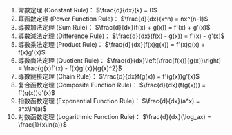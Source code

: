 1. 常數定理 (Constant Rule)：
$\frac{d}{dx}(k) = 0$
2. 幂函數定理 (Power Function Rule)：
$\frac{d}{dx}(x^n) = nx^{n-1}$
3. 導數加法定理 (Sum Rule)：
$\frac{d}{dx}(f(x) + g(x)) = f'(x) + g'(x)$
4. 導數減法定理 (Difference Rule)：
$\frac{d}{dx}(f(x) - g(x)) = f'(x) - g'(x)$
5. 導數乘法定理 (Product Rule)：
$\frac{d}{dx}(f(x)g(x)) = f'(x)g(x) + f(x)g'(x)$
6. 導數商法定理 (Quotient Rule)：
$\frac{d}{dx}\left(\frac{f(x)}{g(x)}\right) = \frac{g(x)f'(x) - f(x)g'(x)}{g(x)^2}$
7. 導數鏈接定理 (Chain Rule)：
$\frac{d}{dx}f(g(x)) = f'(g(x))g'(x)$
8. 复合函数定理 (Composite Function Rule)：
$\frac{d}{dx}(f(g(x))) = f'(g(x))g'(x)$
9. 指数函数定理 (Exponential Function Rule)：
$\frac{d}{dx}(a^x) = a^x\ln(a)$
10. 对数函数定理 (Logarithmic Function Rule)：
$\frac{d}{dx}(\log_ax) = \frac{1}{x\ln(a)}$

